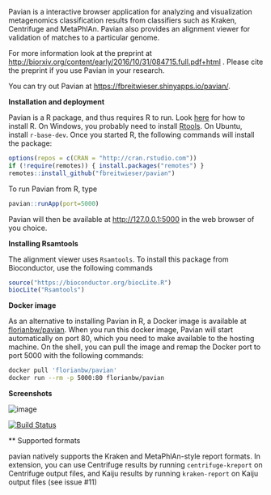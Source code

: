 Pavian is a interactive browser application for analyzing and visualization metagenomics classification results from classifiers such as 
Kraken, Centrifuge and MetaPhlAn. Pavian also provides an alignment viewer for validation of matches to a particular genome.

For more information look at the preprint at http://biorxiv.org/content/early/2016/10/31/084715.full.pdf+html . Please cite the preprint if you use Pavian in your research.

You can try out Pavian at https://fbreitwieser.shinyapps.io/pavian/.

**Installation and deployment**

Pavian is a R package, and thus requires R to run. Look [here](http://a-little-book-of-r-for-bioinformatics.readthedocs.io/en/latest/src/installr.html) for how to install R. On Windows, you probably need to install [Rtools](cran.r-project.org/bin/windows/Rtools/). On Ubuntu, install `r-base-dev`. Once you started R, the following commands will install the package:
```r
options(repos = c(CRAN = "http://cran.rstudio.com"))
if (!require(remotes)) { install.packages("remotes") }
remotes::install_github("fbreitwieser/pavian")
```
To run Pavian from R, type
```r
pavian::runApp(port=5000)
```

Pavian will then be available at http://127.0.0.1:5000 in the web browser of you choice.

**Installing Rsamtools**

The alignment viewer uses `Rsamtools`. To install this package from Bioconductor, use the following commands

```r
source("https://bioconductor.org/biocLite.R")
biocLite("Rsamtools")
```

**Docker image**

As an alternative to installing Pavian in R, a Docker image is available at [florianbw/pavian](https://hub.docker.com/r/florianbw/pavian/). When you run this docker image, Pavian will start automatically on port 80, which you need to make available to the hosting machine. On the shell, you can pull the image and remap the Docker port to port 5000 with the following commands:

```sh
docker pull 'florianbw/pavian'
docker run --rm -p 5000:80 florianbw/pavian
```

**Screenshots**

![image](https://cloud.githubusercontent.com/assets/516060/20188595/5c8b9808-a747-11e6-9235-296a2314659a.png)

[![Build Status](https://travis-ci.org/fbreitwieser/pavian.svg?branch=master)](https://travis-ci.org/fbreitwieser/pavian)

** Supported formats

pavian natively supports the Kraken and MetaPhlAn-style report formats. In extension, you can use Centrifuge results by running `centrifuge-kreport` on Centrifuge output files, and Kaiju results by running `kraken-report` on Kaiju output files (see issue #11)

